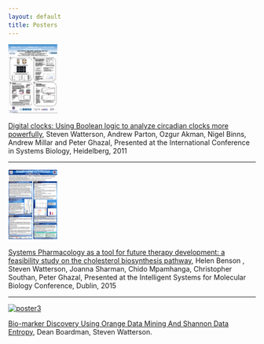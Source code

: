 ```yaml
---
layout: default
title: Posters
---
```


<a href="http://dx.doi.org/10.6084/m9.figshare.97316"><img src="/assets/img/Capture1.PNG" alt="poster1" width="100px"/></a>

[Digital clocks: Using Boolean logic to analyze circadian clocks more powerfully](http://dx.doi.org/10.6084/m9.figshare.97316), Steven Watterson, Andrew Parton, Ozgur Akman, Nigel Binns, Andrew Millar and Peter Ghazal, Presented at the International Conference in Systems Biology, Heidelberg, 2011  

<hr>



<a href="https://figshare.com/articles/Systems_Pharmacology_as_a_tool_for_future_therapy_development_a_feasibility_study_on_the_cholesterol_biosynthesis_pathway/3398506"><img src="/assets/img/Capture2.PNG" alt="poster2" width="100px"/></a>

[Systems Pharmacology as a tool for future therapy development: a feasibility study on the cholesterol biosynthesis pathway](https://figshare.com/articles/Systems_Pharmacology_as_a_tool_for_future_therapy_development_a_feasibility_study_on_the_cholesterol_biosynthesis_pathway/3398506), Helen Benson , Steven Watterson, Joanna Sharman, Chido Mpamhanga, Christopher Southan, Peter Ghazal, Presented at the Intelligent Systems for Molecular Biology Conference, Dublin, 2015

<hr>

<a href="https://doi.org/10.6084/m9.figshare.8175161.v1"><img src="/assets/img/DB_Poster.PNG" alt="poster3" width="100px"/></a>

[Bio-marker Discovery Using Orange Data Mining And Shannon Data Entropy](https://doi.org/10.6084/m9.figshare.8175161.v1), Dean Boardman, Steven Watterson.
 
